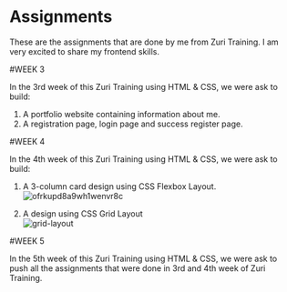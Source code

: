 # Assignments

These are the assignments that are done by me from Zuri Training. I am very excited to share my frontend skills.



#WEEK 3

In the 3rd week of this Zuri Training using HTML & CSS, we were ask to build:

1. A portfolio website containing information about me.
2. A registration page, login page and success register page.



#WEEK 4

In the 4th week of this Zuri Training using HTML & CSS, we were ask to build:

1. A 3-column card design using CSS Flexbox Layout.
![ofrkupd8a9wh1wenvr8c](https://user-images.githubusercontent.com/87721335/198813125-14e044e0-8c62-4af3-8005-b9681f496a10.jpg)

2. A design using CSS Grid Layout  
![grid-layout](https://user-images.githubusercontent.com/87721335/198813129-3a89cf33-1a14-4173-a6e1-4d9664da05bc.PNG)


#WEEK 5

In the 5th week of this Zuri Training using HTML & CSS, we were ask to push all the assignments that were done in 3rd and 4th week of Zuri Training.






